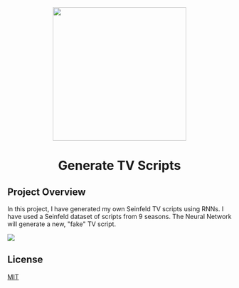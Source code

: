 <div align="center">
<img src="https://s3.amazonaws.com/video.udacity-data.com/topher/2018/October/5bbaed49_project-3-lesson/project-3-lesson.jpg" height="300" width="300" />
<br />
<h1>Generate TV Scripts</h1>
</div>

## Project Overview

In this project, I have generated my own Seinfeld TV scripts using RNNs. I have used a Seinfeld dataset of scripts from 9 seasons. The Neural Network will generate a new, "fake" TV script.

<a href="https://mybinder.org/v2/gh/iamrajiv/Generate-TV-Scripts/master"><img align="center" src="https://mybinder.org/static/logo.svg" /></a>

## License

[MIT](https://choosealicense.com/licenses/mit/)

